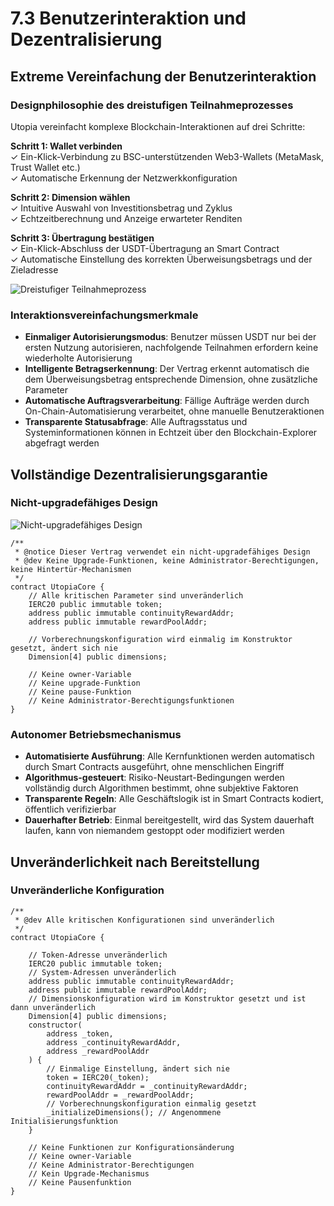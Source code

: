 # 7.3 Benutzerinteraktion und Dezentralisierung

## Extreme Vereinfachung der Benutzerinteraktion

### Designphilosophie des dreistufigen Teilnahmeprozesses

Utopia vereinfacht komplexe Blockchain-Interaktionen auf drei Schritte:

**Schritt 1: Wallet verbinden**  
✓ Ein-Klick-Verbindung zu BSC-unterstützenden Web3-Wallets (MetaMask, Trust Wallet etc.)  
✓ Automatische Erkennung der Netzwerkkonfiguration

**Schritt 2: Dimension wählen**  
✓ Intuitive Auswahl von Investitionsbetrag und Zyklus  
✓ Echtzeitberechnung und Anzeige erwarteter Renditen

**Schritt 3: Übertragung bestätigen**  
✓ Ein-Klick-Abschluss der USDT-Übertragung an Smart Contract  
✓ Automatische Einstellung des korrekten Überweisungsbetrags und der Zieladresse

![Dreistufiger Teilnahmeprozess](/images/图26.svg)

### Interaktionsvereinfachungsmerkmale

- **Einmaliger Autorisierungsmodus**: Benutzer müssen USDT nur bei der ersten Nutzung autorisieren, nachfolgende Teilnahmen erfordern keine wiederholte Autorisierung
- **Intelligente Betragserkennung**: Der Vertrag erkennt automatisch die dem Überweisungsbetrag entsprechende Dimension, ohne zusätzliche Parameter
- **Automatische Auftragsverarbeitung**: Fällige Aufträge werden durch On-Chain-Automatisierung verarbeitet, ohne manuelle Benutzeraktionen
- **Transparente Statusabfrage**: Alle Auftragsstatus und Systeminformationen können in Echtzeit über den Blockchain-Explorer abgefragt werden

## Vollständige Dezentralisierungsgarantie

### Nicht-upgradefähiges Design

![Nicht-upgradefähiges Design](/images/图27.svg)

```solidity
/**
 * @notice Dieser Vertrag verwendet ein nicht-upgradefähiges Design
 * @dev Keine Upgrade-Funktionen, keine Administrator-Berechtigungen, keine Hintertür-Mechanismen
 */
contract UtopiaCore {
    // Alle kritischen Parameter sind unveränderlich
    IERC20 public immutable token;
    address public immutable continuityRewardAddr;
    address public immutable rewardPoolAddr;
    
    // Vorberechnungskonfiguration wird einmalig im Konstruktor gesetzt, ändert sich nie
    Dimension[4] public dimensions;
    
    // Keine owner-Variable
    // Keine upgrade-Funktion
    // Keine pause-Funktion
    // Keine Administrator-Berechtigungsfunktionen
}
```

### Autonomer Betriebsmechanismus

- **Automatisierte Ausführung**: Alle Kernfunktionen werden automatisch durch Smart Contracts ausgeführt, ohne menschlichen Eingriff
- **Algorithmus-gesteuert**: Risiko-Neustart-Bedingungen werden vollständig durch Algorithmen bestimmt, ohne subjektive Faktoren
- **Transparente Regeln**: Alle Geschäftslogik ist in Smart Contracts kodiert, öffentlich verifizierbar
- **Dauerhafter Betrieb**: Einmal bereitgestellt, wird das System dauerhaft laufen, kann von niemandem gestoppt oder modifiziert werden

## Unveränderlichkeit nach Bereitstellung

### Unveränderliche Konfiguration

```solidity
/**
 * @dev Alle kritischen Konfigurationen sind unveränderlich
 */
contract UtopiaCore {
    
    // Token-Adresse unveränderlich
    IERC20 public immutable token;
    // System-Adressen unveränderlich
    address public immutable continuityRewardAddr;
    address public immutable rewardPoolAddr;
    // Dimensionskonfiguration wird im Konstruktor gesetzt und ist dann unveränderlich
    Dimension[4] public dimensions;
    constructor(
        address _token,
        address _continuityRewardAddr,
        address _rewardPoolAddr
    ) {
        // Einmalige Einstellung, ändert sich nie
        token = IERC20(_token);
        continuityRewardAddr = _continuityRewardAddr;
        rewardPoolAddr = _rewardPoolAddr;
        // Vorberechnungskonfiguration einmalig gesetzt
        _initializeDimensions(); // Angenommene Initialisierungsfunktion
    }
    
    // Keine Funktionen zur Konfigurationsänderung
    // Keine owner-Variable
    // Keine Administrator-Berechtigungen
    // Kein Upgrade-Mechanismus
    // Keine Pausenfunktion
}
```